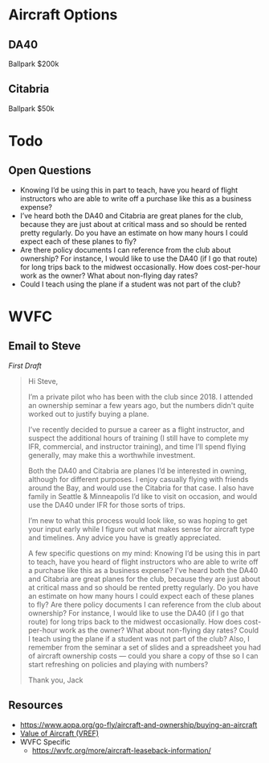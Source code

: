 # Aircraft Options
## DA40
Ballpark $200k

## Citabria
Ballpark $50k


# Todo
## Open Questions
- Knowing I’d be using this in part to teach, have you heard of flight instructors who are able to write off a purchase like this as a business expense?
- I’ve heard both the DA40 and Citabria are great planes for the club, because they are just about at critical mass and so should be rented pretty regularly. Do you have an estimate on how many hours I could expect each of these planes to fly?
- Are there policy documents I can reference from the club about ownership? For instance, I would like to use the DA40 (if I go that route) for long trips back to the midwest occasionally. How does cost-per-hour work as the owner? What about non-flying day rates?
- Could I teach using the plane if a student was not part of the club?


# WVFC
## Email to Steve
*First Draft*
> Hi Steve,
> 
> I’m a private pilot who has been with the club since 2018. I attended an ownership seminar a few years ago, but the numbers didn't quite worked out to justify buying a plane.
> 
> I’ve recently decided to pursue a career as a flight instructor, and suspect the additional hours of training (I still have to complete my IFR, commercial, and instructor training), and time I’ll spend flying generally, may make this a worthwhile investment.
> 
> Both the DA40 and Citabria are planes I’d be interested in owning, although for different purposes. I enjoy casually flying with friends around the Bay, and would use the Citabria for that case. I also have family in Seattle & Minneapolis I’d like to visit on occasion, and would use the DA40 under IFR for those sorts of trips.
> 
> I’m new to what this process would look like, so was hoping to get your input early while I figure out what makes sense for aircraft type and timelines. Any advice you have is greatly appreciated.
> 
> A few specific questions on my mind:
> Knowing I’d be using this in part to teach, have you heard of flight instructors who are able to write off a purchase like this as a business expense?
>  I’ve heard both the DA40 and Citabria are great planes for the club, because they are just about at critical mass and so should be rented pretty regularly. Do you have an estimate on how many hours I could expect each of these planes to fly?
> Are there policy documents I can reference from the club about ownership? For instance, I would like to use the DA40 (if I go that route) for long trips back to the midwest occasionally. How does cost-per-hour work as the owner? What about non-flying day rates?
> Could I teach using the plane if a student was not part of the club?
> Also, I remember from the seminar a set of slides and a spreadsheet you had of aircraft ownership costs — could you share a copy of thse so I can start refreshing on policies and playing with numbers?
> 
> Thank you,
> Jack

## Resources
* https://www.aopa.org/go-fly/aircraft-and-ownership/buying-an-aircraft
* [Value of Aircraft (VREF)](https://vref.aopa.org/account/aircraft-selection/list)
* WVFC Specific
	* https://wvfc.org/more/aircraft-leaseback-information/